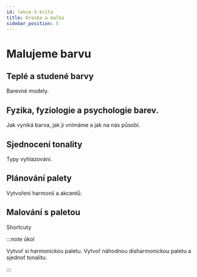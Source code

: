 ```yaml
---
id: lekce-3-krita
title: Kresba a malba
sidebar_position: 5
---
```


# Malujeme barvu
## Teplé a studené barvy
Barevné modely.
## Fyzika, fyziologie a psychologie barev.
Jak vyniká barva, jak ji vnímáme a jak na nás působí.
## Sjednocení tonality
Typy vyhlazování.
## Plánování palety
Vytvoření harmonií a akcentů.
## Malování s paletou
Shortcuty

:::note úkol

Vytvoř si harmonickou paletu. Vytvoř náhodnou disharmonickou paletu a sjednoť tonalitu.

:::
